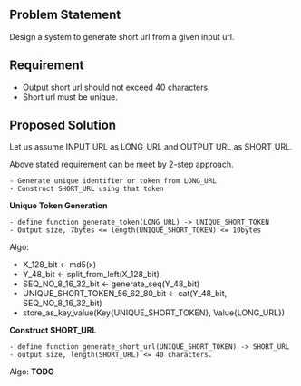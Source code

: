 **Problem Statement**
--------------------
Design a system to generate short url from a given input url.

**Requirement**
----------------
* Output short url should not exceed 40 characters.
* Short url must be unique.

**Proposed Solution**
------------

Let us assume INPUT URL as LONG_URL and OUTPUT URL as SHORT_URL.

Above stated requirement can be meet by 2-step approach.

    - Generate unique identifier or token from LONG_URL
    - Construct SHORT_URL using that token

**Unique Token Generation**

    - define function generate_token(LONG_URL) -> UNIQUE_SHORT_TOKEN
    - Output size, 7bytes <= length(UNIQUE_SHORT_TOKEN) <= 10bytes

Algo:

- X_128_bit <- md5(x)
- Y_48_bit <- split_from_left(X_128_bit)
- SEQ_NO_8_16_32_bit <- generate_seq(Y_48_bit)
- UNIQUE_SHORT_TOKEN_56_62_80_bit <- cat(Y_48_bit, SEQ_NO_8_16_32_bit)
- store_as_key_value(Key{UNIQUE_SHORT_TOKEN}, Value{LONG_URL})

**Construct SHORT_URL**

    - define function generate_short_url(UNIQUE_SHORT_TOKEN) -> SHORT_URL
    - output size, length(SHORT_URL) <= 40 characters.

Algo: **TODO**


